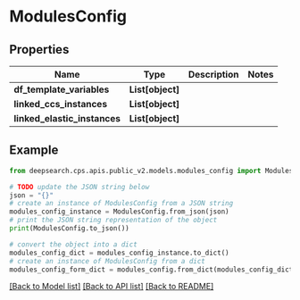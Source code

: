 # ModulesConfig


## Properties

Name | Type | Description | Notes
------------ | ------------- | ------------- | -------------
**df_template_variables** | **List[object]** |  | 
**linked_ccs_instances** | **List[object]** |  | 
**linked_elastic_instances** | **List[object]** |  | 

## Example

```python
from deepsearch.cps.apis.public_v2.models.modules_config import ModulesConfig

# TODO update the JSON string below
json = "{}"
# create an instance of ModulesConfig from a JSON string
modules_config_instance = ModulesConfig.from_json(json)
# print the JSON string representation of the object
print(ModulesConfig.to_json())

# convert the object into a dict
modules_config_dict = modules_config_instance.to_dict()
# create an instance of ModulesConfig from a dict
modules_config_form_dict = modules_config.from_dict(modules_config_dict)
```
[[Back to Model list]](../README.md#documentation-for-models) [[Back to API list]](../README.md#documentation-for-api-endpoints) [[Back to README]](../README.md)


